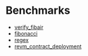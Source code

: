 # Benchmarks

- [verify_fibair](benchmarks/verify_fibair.md)
- [fibonacci](benchmarks/fibonacci.md)
- [regex](benchmarks/regex.md)
- [revm_contract_deployment](benchmarks/revm_contract_deployment.md)
